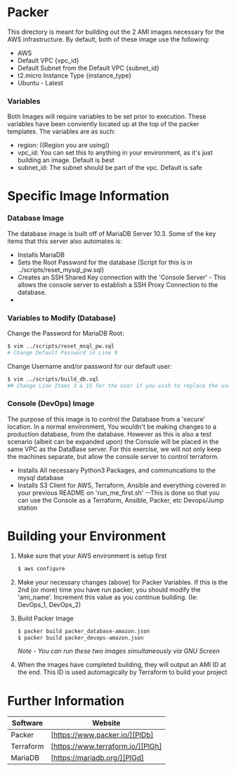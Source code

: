 # Packer

This directory is meant for building out the 2 AMI images necessary for the AWS infrastructure. By default, both of these image use the following:

- AWS
- Default VPC {vpc_id}
- Default Subnet from the Default VPC {subnet_id}
- t2.micro Instance Type {instance_type}
- Ubuntu - Latest

### Variables
Both Images will require variables to be set prior to execution. These variables have been conviently located up at the top of the packer templates. The variables are as such:

- region: ((Region you are using))
- vpc_id: You can set this to anything in your environment, as it's just building an image. Default is best
- subnet_id: The subnet should be part of the vpc. Default is safe


# Specific Image Information

### Database Image
The database image is built off of MariaDB Server 10.3. Some of the key items that this server also automates is:

- Installs MariaDB
- Sets the Root Password for the database (Script for this is in ../scripts/reset_mysql_pw.sql)
- Creates an SSH Shared Key connection with the 'Console Server' - This allows the console server to establish a SSH Proxy Connection to the database.
- 
### Variables to Modify (Database)
Change the Password for MariaDB Root:
```sh
$ vim ../scripts/reset_msql_pw.sql
# Change Default Password in Line 9
```
Change Username and/or password for our default user:
```sh
$ vim ../scripts/build_db.sql
## Change Line Items 3 & 15 for the User if you wish to replace the user and/or password
```

### Console (DevOps) Image
The purpose of this image is to control the Database from a 'secure' location. In a normal environment, You wouldn't be making changes to a production database, from the database. However as this is also a test scenario (albeit can be expanded upon) the Console will be placed in the same VPC as the DataBase server. For this exercise, we will not only keep the machines separate, but allow the console server to control terraform.

- Installs All necessary Python3 Packages, and communcations to the mysql database
- Installs S3 Client for AWS, Terraform, Ansible and everything covered in your previous README on 'run_me_first.sh'
--This is done so that you can use the Console as a Terraform, Ansible, Packer, etc Devops/Jump station

# Building your Environment

1. Make sure that your AWS environment is setup first
    ```sh
    $ aws configure
    ```
2. Make your necessary changes (above) for Packer Variables. If this is the 2nd (or more) time you have run packer, you should modify the 'ami_name'. Increment this value as you continue building. (Ie: DevOps_1, DevOps_2)

3. Build Packer Image
    ```sh
    $ packer build packer_database-amazon.json
    $ packer build packer_devops-amazon.json
    ```
    *Note - You can run these two images simultaneously via GNU Screen*
4. When the images have completed building, they will output an AMI ID at the end. This ID is used automagically by Terraform to build your project

   
   
# Further Information

| Software | Website |
| ------ | ------ |
| Packer | [https://www.packer.io/][PlDb] |
| Terraform | [https://www.terraform.io/][PlGh] |
| MariaDB | [https://mariadb.org/][PlGd] |

